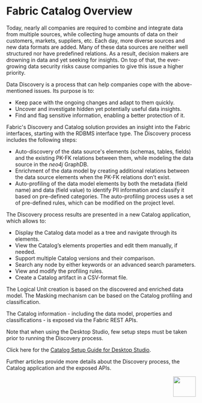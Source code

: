 # Fabric Catalog Overview

Today, nearly all companies are required to combine and integrate data from multiple sources, while collecting huge amounts of data on their customers, markets, suppliers, etc. Each day, more diverse sources and new data formats are added. Many of these data sources are neither well structured nor have predefined relations. As a result, decision makers are drowning in data and yet seeking for insights. On top of that, the ever-growing data security risks cause companies to give this issue a higher priority.

Data Discovery is a process that can help companies cope with the above-mentioned issues. Its purpose is to:

* Keep pace with the ongoing changes and adapt to them quickly.
* Uncover and investigate hidden yet potentially useful data insights.
* Find and flag sensitive information, enabling a better protection of it.

Fabric's Discovery and Catalog solution provides an insight into the Fabric interfaces, starting with the RDBMS interface type. The Discovery process includes the following steps:

- Auto-discovery of the data source's elements (schemas, tables, fields) and the existing PK-FK relations between them, while modeling the data source in the *neo4j* GraphDB. 
- Enrichment of the data model by creating additional relations between the data source elements when the PK-FK relations don’t exist. 
- Auto-profiling of the data model elements by both the metadata (field name) and data (field value) to identify PII information and classify it based on pre-defined categories. The auto-profiling process uses a set of pre-defined rules, which can be modified on the project level.

The Discovery process results are presented in a new Catalog application, which allows to:

- Display the Catalog data model as a tree and navigate through its elements.
- View the Catalog’s elements properties and edit them manually, if needed.
- Support multiple Catalog versions and their comparison.
- Search any node by either keywords or an advanced search parameters.
- View and modify the profiling rules.
- Create a Catalog artifact in a CSV-format file.

The Logical Unit creation is based on the discovered and enriched data model. The Masking mechanism can be based on the Catalog profiling and classification.

The Catalog information - including the data model, properties and classifications - is exposed via the Fabric REST APIs.

<studio>

Note that when using the Desktop Studio, few setup steps must be taken prior to running the Discovery process. 

Click here for the [Catalog Setup Guide for Desktop Studio](99_catalog_setup_guide.md).

</studio>

Further articles provide more details about the Discovery process, the Catalog application and the exposed APIs. 

[<img align="right" width="60" height="54" src="/articles/images/Next.png">](02_catalog_vocabulary.md) 


